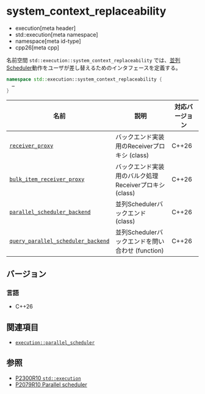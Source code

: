 # system_context_replaceability
* execution[meta header]
* std::execution[meta namespace]
* namespace[meta id-type]
* cpp26[meta cpp]

名前空間 `std::execution::system_context_replaceability` では、[並列Scheduler](parallel_scheduler.md)動作をユーザが差し替えるためのインタフェースを定義する。

```cpp
namespace std::execution::system_context_replaceability {
  …
}
```

| 名前 | 説明 | 対応バージョン |
|------|------|----------------|
| [`receiver_proxy`](system_context_replaceability/receiver_proxy.md) | バックエンド実装用のReceiverプロキシ (class) | C++26 |
| [`bulk_item_receiver_proxy`](system_context_replaceability/bulk_item_receiver_proxy.md) | バックエンド実装用のバルク処理Receiverプロキシ (class) | C++26 |
| [`parallel_scheduler_backend`](system_context_replaceability/parallel_scheduler_backend.md) | 並列Schedulerバックエンド (class) | C++26 |
| [`query_parallel_scheduler_backend`](system_context_replaceability/query_parallel_scheduler_backend.md) | 並列Schedulerバックエンドを問い合わせ (function) | C++26 |


## バージョン
### 言語
- C++26


## 関連項目
- [`execution::parallel_scheduler`](parallel_scheduler.md)


## 参照
- [P2300R10 `std::execution`](https://www.open-std.org/jtc1/sc22/wg21/docs/papers/2024/p2300r10.html)
- [P2079R10 Parallel scheduler](https://open-std.org/jtc1/sc22/wg21/docs/papers/2025/p2079r10.html)
